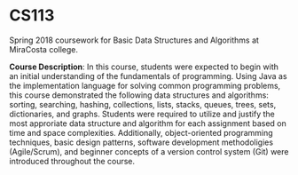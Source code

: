 # CS113
Spring 2018 coursework for Basic Data Structures and Algorithms at MiraCosta college.

**Course Description**: In this course, students were expected to begin with an initial understanding of the fundamentals of programming. Using Java as the implementation language for solving common programming problems, this course demonstrated the following data structures and algorithms: sorting, searching, hashing, collections, lists, stacks, queues, trees, sets, dictionaries, and graphs. Students were required to utilize and justify the most approriate data structure and algorithm for each assignment based on time and space complexities. Additionally, object-oriented programming techniques, basic design patterns, software development methodoligies (Agile/Scrum), and beginner concepts of a version control system (Git) were introduced throughout the course.
